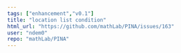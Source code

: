```yaml
---
tags: ["enhancement","v0.1"]
title: "location list condition"
html_url: "https://github.com/mathLab/PINA/issues/163"
user: "ndem0"
repo: "mathLab/PINA"
---
```


